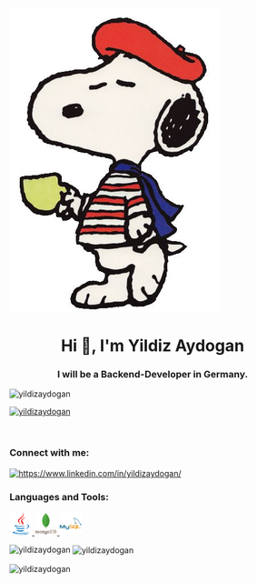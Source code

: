 <img src="https://github.com/YildizAydogan/YildizAydogan/blob/main/b09b963a94b70f42af81efebacfcc87b.jpg?raw=true">

<h1 align="center">Hi 👋, I'm Yildiz Aydogan</h1>
<h3 align="center">I will be a Backend-Developer in Germany.</h3>

<p align="left"> <img src="https://komarev.com/ghpvc/?username=yildizaydogan&label=Profile%20views&color=0e75b6&style=flat" alt="yildizaydogan" /> </p>

<p align="left"> <a href="https://github.com/ryo-ma/github-profile-trophy"><img src="https://github-profile-trophy.vercel.app/?username=yildizaydogan" alt="yildizaydogan" /></a> </p>

<p align="left"> <a href="https://twitter.com/" target="blank"><img src="https://img.shields.io/twitter/follow/?logo=twitter&style=for-the-badge" alt="" /></a> </p>

<h3 align="left">Connect with me:</h3>
<p align="left">
<a href="https://linkedin.com/in/https://www.linkedin.com/in/yildizaydogan/" target="blank"><img align="center" src="https://raw.githubusercontent.com/rahuldkjain/github-profile-readme-generator/master/src/images/icons/Social/linked-in-alt.svg" alt="https://www.linkedin.com/in/yildizaydogan/" height="30" width="40" /></a>
</p>

<h3 align="left">Languages and Tools:</h3>
<p align="left"> <a href="https://www.java.com" target="_blank" rel="noreferrer"> <img src="https://raw.githubusercontent.com/devicons/devicon/master/icons/java/java-original.svg" alt="java" width="40" height="40"/> </a> <a href="https://www.mongodb.com/" target="_blank" rel="noreferrer"> <img src="https://raw.githubusercontent.com/devicons/devicon/master/icons/mongodb/mongodb-original-wordmark.svg" alt="mongodb" width="40" height="40"/> </a> <a href="https://www.mysql.com/" target="_blank" rel="noreferrer"> <img src="https://raw.githubusercontent.com/devicons/devicon/master/icons/mysql/mysql-original-wordmark.svg" alt="mysql" width="40" height="40"/> </a> </p>

<p><img align="left" src="https://github-readme-stats.vercel.app/api/top-langs?username=yildizaydogan&show_icons=true&locale=en&layout=compact" alt="yildizaydogan" /></p>

<p>&nbsp;<img align="center" src="https://github-readme-stats.vercel.app/api?username=yildizaydogan&show_icons=true&locale=en" alt="yildizaydogan" /></p>

<p><img align="center" src="https://github-readme-streak-stats.herokuapp.com/?user=yildizaydogan&" alt="yildizaydogan" /></p>
